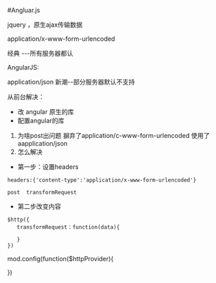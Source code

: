 #Angluar.js


jquery ，原生ajax传输数据

application/x-www-form-urlencoded

经典  ---所有服务器都认

AngularJS:

application/json 新潮--部分服务器默认不支持

从前台解决：
- 改 angular 原生的库
- 配置angular的库

1. 为啥post出问题
摒弃了application/c-www-form-urlencoded
使用了aapplication/json
2. 怎么解决
 - 第一步：设置headers
```
headers:{'content-type':'application/x-www-form-urlencoded'}

post  transformRequest
```
 - 第二步改变内容
 ```
 $http({
    transformRequest：function(data){
    
    }
 })
 ```
 
 mod.config(function($httpProvider){
 
 })